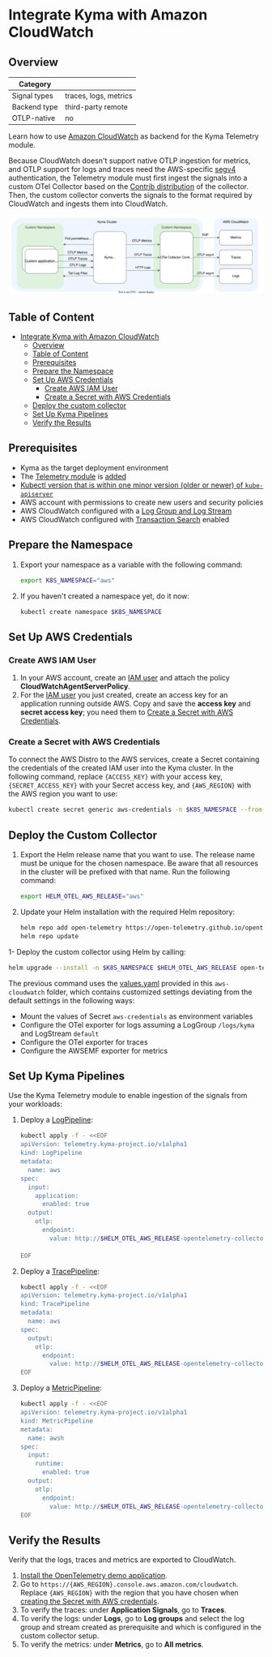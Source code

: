 # Integrate Kyma with Amazon CloudWatch

## Overview

| Category|                       |
| - |-----------------------|
| Signal types | traces, logs, metrics |
| Backend type | third-party remote    |
| OTLP-native | no                    |

Learn how to use [Amazon CloudWatch](https://aws.amazon.com/cloudwatch) as backend for the Kyma Telemetry module.

Because CloudWatch doesn't support native OTLP ingestion for metrics, and OTLP support for logs and traces need the AWS-specific [segv4](https://docs.aws.amazon.com/AmazonS3/latest/API/sig-v4-authenticating-requests.html) authentication, the Telemetry module must first ingest the signals into a custom OTel Collector based on the [Contrib distribution](https://docs.aws.amazon.com/AmazonCloudWatch/latest/monitoring/CloudWatch-OTLPSimplesetup.html) of the collector. Then, the custom collector converts the signals to the format required by CloudWatch and ingests them into CloudWatch.

![overview](../assets/cloudwatch.drawio.svg)

## Table of Content

- [Integrate Kyma with Amazon CloudWatch](#integrate-kyma-with-amazon-cloudwatch)
  - [Overview](#overview)
  - [Table of Content](#table-of-content)
  - [Prerequisites](#prerequisites)
  - [Prepare the Namespace](#prepare-the-namespace)
  - [Set Up AWS Credentials](#set-up-aws-credentials)
    - [Create AWS IAM User](#create-aws-iam-user)
    - [Create a Secret with AWS Credentials](#create-a-secret-with-aws-credentials)
  - [Deploy the custom collector](#deploy-the-custom-collector)
  - [Set Up Kyma Pipelines](#set-up-kyma-pipelines)
  - [Verify the Results](#verify-the-results)

## Prerequisites

- Kyma as the target deployment environment
- The [Telemetry module](https://kyma-project.io/#/telemetry-manager/user/README) is [added](https://kyma-project.io/#/02-get-started/01-quick-install)
- [Kubectl version that is within one minor version (older or newer) of `kube-apiserver`](https://kubernetes.io/releases/version-skew-policy/#kubectl)
- AWS account with permissions to create new users and security policies
- AWS CloudWatch configured with a [Log Group and Log Stream](https://docs.aws.amazon.com/AmazonCloudWatch/latest/logs/Working-with-log-groups-and-streams.html)
- AWS CloudWatch configured with [Transaction Search](https://docs.aws.amazon.com/AmazonCloudWatch/latest/monitoring/CloudWatch-Transaction-Search.html) enabled

## Prepare the Namespace

1. Export your namespace as a variable with the following command:

    ```bash
    export K8S_NAMESPACE="aws"
    ```

1. If you haven't created a namespace yet, do it now:

    ```bash
    kubectl create namespace $K8S_NAMESPACE
    ```

## Set Up AWS Credentials

### Create AWS IAM User

1. In your AWS account, create an [IAM user](https://docs.aws.amazon.com/IAM/latest/UserGuide/id_users.html) and attach the policy **CloudWatchAgentServerPolicy**.
1. For the [IAM user](https://docs.aws.amazon.com/IAM/latest/UserGuide/id_users.html) you just created, create an access key for an application running outside AWS. Copy and save the **access key** and **secret access key**; you need them to [Create a Secret with AWS Credentials](#create-a-secret-with-aws-credentials).

### Create a Secret with AWS Credentials

To connect the AWS Distro to the AWS services, create a Secret containing the credentials of the created IAM user into the Kyma cluster. In the following command, replace `{ACCESS_KEY}` with your access key, `{SECRET_ACCESS_KEY}` with your Secret access key, and `{AWS_REGION}` with the AWS region you want to use:

   ```bash
   kubectl create secret generic aws-credentials -n $K8S_NAMESPACE --from-literal=AWS_ACCESS_KEY_ID={ACCESS_KEY} --from-literal=AWS_SECRET_ACCESS_KEY={SECRET_ACCESS_KEY} --from-literal=AWS_REGION={AWS_REGION}
   ```

## Deploy the Custom Collector

1. Export the Helm release name that you want to use. The release name must be unique for the chosen namespace. Be aware that all resources in the cluster will be prefixed with that name. Run the following command:

    ```bash
    export HELM_OTEL_AWS_RELEASE="aws"
    ```

1. Update your Helm installation with the required Helm repository:

    ```bash
    helm repo add open-telemetry https://open-telemetry.github.io/opentelemetry-helm-charts
    helm repo update
    ```

1- Deploy the custom collector using Helm by calling:

```sh
helm upgrade --install -n $K8S_NAMESPACE $HELM_OTEL_AWS_RELEASE open-telemetry/opentelemetry-collector -f https://raw.githubusercontent.com/kyma-project/telemetry-manager/main/docs/user/integration/aws-cloudwatch/values.yaml
```
<!-- markdown-link-check-disable -->
The previous command uses the [values.yaml](https://raw.githubusercontent.com/kyma-project/telemetry-manager/main/docs/user/integration/aws-cloudwatch/values.yaml) provided in this `aws-cloudwatch` folder, which contains customized settings deviating from the default settings in the following ways:
<!-- markdown-link-check-enable -->

- Mount the values of Secret `aws-credentials` as environment variables
- Configure the OTel exporter for logs assuming a LogGroup `/logs/kyma` and LogStream `default`
- Configure the OTel exporter for traces
- Configure the AWSEMF exporter for metrics

## Set Up Kyma Pipelines

Use the Kyma Telemetry module to enable ingestion of the signals from your workloads:

1. Deploy a [LogPipeline](./../../02-logs.md):

    ```bash
    kubectl apply -f - <<EOF
    apiVersion: telemetry.kyma-project.io/v1alpha1
    kind: LogPipeline
    metadata:
      name: aws
    spec:
      input:
        application:
          enabled: true
      output:
        otlp:
          endpoint:
            value: http://$HELM_OTEL_AWS_RELEASE-opentelemetry-collector.$K8S_NAMESPACE:4317

   EOF
   ```

2. Deploy a [TracePipeline](./../../03-traces.md):

   ```bash
   kubectl apply -f - <<EOF
   apiVersion: telemetry.kyma-project.io/v1alpha1
   kind: TracePipeline
   metadata:
     name: aws
   spec:
     output:
       otlp:
         endpoint:
           value: http://$HELM_OTEL_AWS_RELEASE-opentelemetry-collector.$K8S_NAMESPACE.svc.cluster.local:4317
   EOF
   ```

3. Deploy a [MetricPipeline](./../../04-metrics.md):

   ```bash
   kubectl apply -f - <<EOF
   apiVersion: telemetry.kyma-project.io/v1alpha1
   kind: MetricPipeline
   metadata:
     name: awsh
   spec:
     input:
       runtime:
         enabled: true
     output:
       otlp:
         endpoint:
           value: http://$HELM_OTEL_AWS_RELEASE-opentelemetry-collector.$K8S_NAMESPACE.svc.cluster.local:4317
   EOF
   ```

## Verify the Results

Verify that the logs, traces and metrics are exported to CloudWatch.

1. [Install the OpenTelemetry demo application](../opentelemetry-demo/README.md).
2. Go to `https://{AWS_REGION}.console.aws.amazon.com/cloudwatch`. Replace `{AWS_REGION}` with the region that you have chosen when [creating the Secret with AWS credentials](#create-a-secret-with-aws-credentials).
3. To verify the traces: under **Application Signals**, go to **Traces**.
4. To verify the logs: under **Logs**, go to **Log groups** and select the log group and stream created as prerequisite and which is configured in the custom collector setup.
5. To verify the metrics: under **Metrics**, go to **All metrics**.
